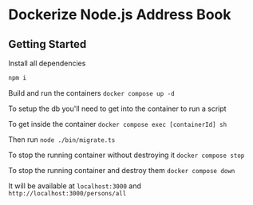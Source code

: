 # Dockerize Node.js Address Book

## Getting Started

Install all dependencies

```bash
npm i
```

Build and run the containers `docker compose up -d`

To setup the db you'll need to get into the container to run a script

To get inside the container `docker compose exec [containerId] sh`

Then run `node ./bin/migrate.ts`

To stop the running container without destroying it `docker compose stop`

To stop the running container and destroy them `docker compose down`

It will be available at `localhost:3000` and `http://localhost:3000/persons/all`
